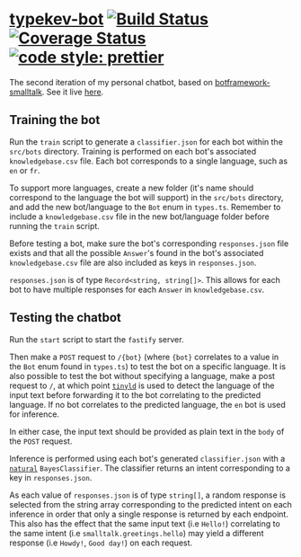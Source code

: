 # [typekev-bot](https://typekev.com/) [![Build Status](https://travis-ci.com/typekev/typekev-bot.svg?branch=master)](https://travis-ci.org/typekev/typekev-bot) [![Coverage Status](https://coveralls.io/repos/github/typekev/typekev-bot/badge.svg?branch=master)](https://coveralls.io/github/typekev/typekev-bot?branch=master) [![code style: prettier](https://img.shields.io/badge/code_style-prettier-ff69b4.svg)](https://github.com/prettier/prettier)

The second iteration of my personal chatbot, based on [botframework-smalltalk](https://github.com/alyssaong1/botframework-smalltalk). See it live [here](https://typekev.com/).

## Training the bot

Run the `train` script to generate a `classifier.json` for each bot within the `src/bots` directory. Training is performed on each bot's associated `knowledgebase.csv` file. Each bot corresponds to a single language, such as `en` or `fr`.

To support more languages, create a new folder (it's name should correspond to the language the bot will support) in the `src/bots` directory, and add the new bot/language to the `Bot` enum in `types.ts`. Remember to include a `knowledgebase.csv` file in the new bot/language folder before running the `train` script.

Before testing a bot, make sure the bot's corresponding `responses.json` file exists and that all the possible `Answer`'s found in the bot's associated `knowledgebase.csv` file are also included as keys in `responses.json`. 

`responses.json` is of type `Record<string, string[]>`. This allows for each bot to have multiple responses for each `Answer` in `knowledgebase.csv`.

## Testing the chatbot

Run the `start` script to start the `fastify` server. 

Then make a `POST` request to `/{bot}` (where `{bot}` correlates to a value in the `Bot` enum found in `types.ts`) to test the bot on a specific language. It is also possible to test the bot without specifying a language, make a post request to `/`, at which point [`tinyld`](https://github.com/komodojp/tinyld) is used to detect the language of the input text before forwarding it to the bot correlating to the predicted language. If no bot correlates to the predicted language, the `en` bot is used for inference.

In either case, the input text should be provided as plain text in the `body` of the `POST` request.

Inference is performed using each bot's generated `classifier.json` with a [`natural`](https://github.com/NaturalNode/natural/) `BayesClassifier`. The classifier returns an intent corresponding to a key in `responses.json`. 

As each value of `responses.json` is of type `string[]`, a random response is selected from the string array corresponding to the predicted intent on each inference in order that only a single response is returned by each endpoint. This also has the effect that the same input text (i.e `Hello!`) correlating to the same intent (i.e `smalltalk.greetings.hello`) may yield a different response (i.e `Howdy!`, `Good day!`) on each request.
